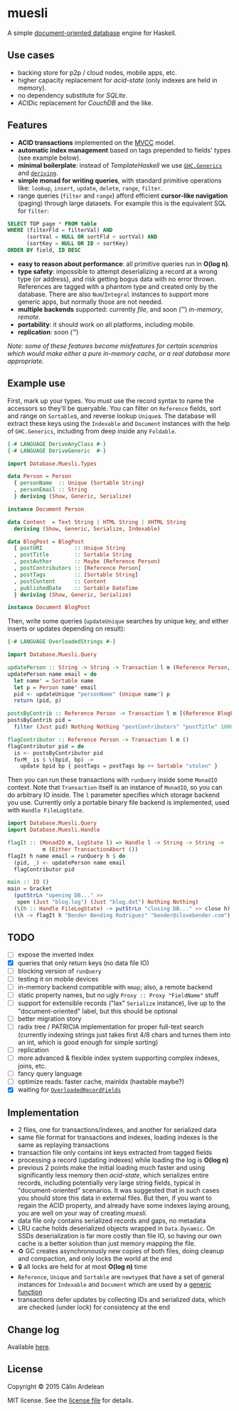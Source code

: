 muesli
======

A simple [document-oriented database][nosql] engine for Haskell.

Use cases
---------
* backing store for p2p / cloud nodes, mobile apps, etc.
* higher capacity replacement for *acid-state* (only indexes are held in memory).
* no dependency substitute for *SQLite*.
* *ACID*ic replacement for *CouchDB* and the like.

Features
--------
* **ACID transactions** implemented on the [MVCC][] model.
* **automatic index management** based on tags prepended to fields' types
(see example below).
* **minimal boilerplate**: instead of *TemplateHaskell* we use
[`GHC.Generics`][gen] and [`deriving`][der].
* **simple monad for writing queries**, with standard primitive operations like:
`lookup`, `insert`, `update`, `delete`, `range`, `filter`.
* range queries (`filter` and `range`) afford efficient **cursor-like
navigation** (paging) through large datasets. For example this is the
equivalent SQL for `filter`:
```SQL
SELECT TOP page * FROM table
WHERE (filterFld = filterVal) AND
      (sortVal = NULL OR sortFld < sortVal) AND
      (sortKey = NULL OR ID < sortKey)
ORDER BY field, ID DESC
```
* **easy to reason about performance**: all primitive queries run in **O(log n)**.
* **type safety**: impossible to attempt deserializing a record at a wrong type
(or address), and risk getting bogus data with no error thrown.
References are tagged with a phantom type and created only by the database.
There are also `Num`/`Integral` instances to support more generic apps,
but normally those are not needed.
* **multiple backends** supported: currently *file*, and soon (:tm:)
*in-memory*, *remote*.
* **portability**: it should work on all platforms, including mobile.
* **replication**: soon (:tm:)

*Note: some of these features become misfeatures for certain scenarios which
would make either a pure in-memory cache, or a real database more appropriate.*

Example use
-----------
First, mark up your types. You must use the record syntax to name the
accessors so they'll be queryable. You can filter on `Reference` fields, sort and
range on `Sortable`s, and reverse lookup `Unique`s. The database will extract
these keys using the `Indexable` and `Document` instances with the help of
`GHC.Generics`, including from deep inside any `Foldable`.

```Haskell
{-# LANGUAGE DeriveAnyClass #-}
{-# LANGUAGE DeriveGeneric  #-}

import Database.Muesli.Types

data Person = Person
  { personName  :: Unique (Sortable String)
  , personEmail :: String
  } deriving (Show, Generic, Serialize)

instance Document Person

data Content  = Text String | HTML String | XHTML String
  deriving (Show, Generic, Serialize, Indexable)

data BlogPost = BlogPost
  { postURI          :: Unique String
  , postTitle        :: Sortable String
  , postAuthor       :: Maybe (Reference Person)
  , postContributors :: [Reference Person]
  , postTags         :: [Sortable String]
  , postContent      :: Content
  , publishedDate    :: Sortable DateTime
  } deriving (Show, Generic, Serialize)

instance Document BlogPost
```

Then, write some queries (`updateUnique` searches by unique key, and either
inserts or updates depending on result):

```Haskell
{-# LANGUAGE OverloadedStrings #-}

import Database.Muesli.Query

updatePerson :: String -> String -> Transaction l m (Reference Person, Person)
updatePerson name email = do
  let name' = Sortable name
  let p = Person name' email
  pid <- updateUnique "personName" (Unique name') p
  return (pid, p)

postsByContrib :: Reference Person -> Transaction l m [(Reference BlogPost, BlogPost)]
postsByContrib pid =
  filter (Just pid) Nothing Nothing "postContributors" "postTitle" 1000

flagContributor :: Reference Person -> Transaction l m ()
flagContributor pid = do
  is <- postsByContributor pid
  forM_ is $ \(bpid, bp) ->
    update bpid bp { postTags = postTags bp ++ Sortable "stolen" }
```

Then you can run these transactions with `runQuery` inside some `MonadIO` context.
Note that `Transaction` itself is an instance of `MonadIO`, so you can do
arbitrary IO inside.
The `l` parameter specifies which storage backend you use.
Currently only a portable binary file backend is implemented, used with
`Handle FileLogState`.

```Haskell
import Database.Muesli.Query
import Database.Muesli.Handle

flagIt :: (MonadIO m, LogState l) => Handle l -> String -> String ->
           m (Either TransactionAbort ())
flagIt h name email = runQuery h $ do
  (pid, _) <- updatePerson name email
  flagContributor pid

main :: IO ()
main = bracket
  (putStrLn "opening DB..." >>
   open (Just "blog.log") (Just "blog.dat") Nothing Nothing)
  (\(h :: Handle FileLogState) -> putStrLn "closing DB..." >> close h)
  (\h -> flagIt h "Bender Bending Rodríguez" "bender@ilovebender.com")

```

TODO
----
- [ ] expose the inverted index
- [x] queries that only return keys (no data file IO)
- [ ] blocking version of `runQuery`
- [ ] testing it on mobile devices
- [ ] in-memory backend compatible with `mmap`; also, a remote backend
- [ ] static property names, but no ugly `Proxy :: Proxy "FieldName"` stuff
- [ ] support for extensible records ("lax" `Serialize` instance),
live up to the "document-oriented" label, but this should be optional
- [ ] better migration story
- [ ] radix tree / PATRICIA implementation for proper full-text search
(currently indexing strings just takes first 4/8 chars and turnes them into an int,
which is good enough for simple sorting)
- [ ] replication
- [ ] more advanced & flexible index system supporting complex indexes, joins, etc.
- [ ] fancy query language
- [ ] optimize reads: faster cache, mainIdx (hastable maybe?)
- [x] waiting for [`OverloadedRecordFields`][orf]

Implementation
--------------
* 2 files, one for transactions/indexes, and another for serialized data
* same file format for transactions and indexes, loading indexes is
the same as replaying transactions
* transaction file only contains int keys extracted from tagged fields
* processing a record (updating indexes) while loading the log is **O(log n)**
* previous 2 points make the initial loading much faster and using significantly
less memory then *acid-state*, which serializes entire records, including
potentially very large string fields, typical in "document-oriented" scenarios.
It was suggested that in such cases you should store this data in external files.
But then, if you want to regain the ACID property, and already have some indexes
laying aroung, you are well on your way of creating *muesli*.
* data file only contains serialized records and gaps, no metadata
* LRU cache holds deserialized objects wrapped in `Data.Dynamic`.
On SSDs deserialization is far more costly than file IO,
so having our own cache is a better solution than just memory mapping the file.
* :recycle: GC creates asynchronously new copies of both files, doing cleanup and
compaction, and only locks the world at the end
* :lock: all locks are held for at most **O(log n)** time
* `Reference`, `Unique` and `Sortable` are `newtype`s that have a set of general
instances for `Indexable` and `Document` which are used by a [generic function][gen]
* transactions defer updates by collecting IDs and serialized data,
which are checked (under lock) for consistency at the end

Change log
----------
Available [here][changes].

License
-------
Copyright © 2015 Călin Ardelean

MIT license. See the [license file][MIT] for details.

[nosql]: https://en.wikipedia.org/wiki/Document-oriented_database "Document-oriented database - Wikipedia"
[MVCC]: https://en.wikipedia.org/wiki/Multiversion_concurrency_control "Multiversion concurrency control - Wikipedia"
[gen]: https://downloads.haskell.org/~ghc/latest/docs/html/users_guide/generic-programming.html "Generic Programming - GHC User's Guide"
[der]: https://downloads.haskell.org/~ghc/latest/docs/html/users_guide/deriving.html "Extensions to the deriving mechanism - GHC User's Guide"
[orf]: https://ghc.haskell.org/trac/ghc/wiki/Records/OverloadedRecordFields "Overloaded Record Fields - GHC Wiki"
[changes]: https://github.com/clnx/muesli/blob/master/CHANGELOG.md "Muesli change log"
[MIT]: https://github.com/clnx/muesli/blob/master/LICENSE.md "MIT License File"
